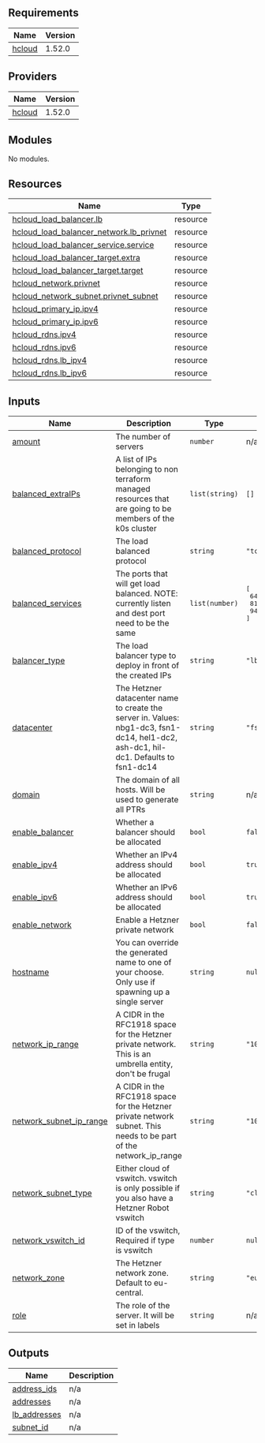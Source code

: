 ## Requirements

| Name | Version |
|------|---------|
| <a name="requirement_hcloud"></a> [hcloud](#requirement\_hcloud) | 1.52.0 |

## Providers

| Name | Version |
|------|---------|
| <a name="provider_hcloud"></a> [hcloud](#provider\_hcloud) | 1.52.0 |

## Modules

No modules.

## Resources

| Name | Type |
|------|------|
| [hcloud_load_balancer.lb](https://registry.terraform.io/providers/hetznercloud/hcloud/1.52.0/docs/resources/load_balancer) | resource |
| [hcloud_load_balancer_network.lb_privnet](https://registry.terraform.io/providers/hetznercloud/hcloud/1.52.0/docs/resources/load_balancer_network) | resource |
| [hcloud_load_balancer_service.service](https://registry.terraform.io/providers/hetznercloud/hcloud/1.52.0/docs/resources/load_balancer_service) | resource |
| [hcloud_load_balancer_target.extra](https://registry.terraform.io/providers/hetznercloud/hcloud/1.52.0/docs/resources/load_balancer_target) | resource |
| [hcloud_load_balancer_target.target](https://registry.terraform.io/providers/hetznercloud/hcloud/1.52.0/docs/resources/load_balancer_target) | resource |
| [hcloud_network.privnet](https://registry.terraform.io/providers/hetznercloud/hcloud/1.52.0/docs/resources/network) | resource |
| [hcloud_network_subnet.privnet_subnet](https://registry.terraform.io/providers/hetznercloud/hcloud/1.52.0/docs/resources/network_subnet) | resource |
| [hcloud_primary_ip.ipv4](https://registry.terraform.io/providers/hetznercloud/hcloud/1.52.0/docs/resources/primary_ip) | resource |
| [hcloud_primary_ip.ipv6](https://registry.terraform.io/providers/hetznercloud/hcloud/1.52.0/docs/resources/primary_ip) | resource |
| [hcloud_rdns.ipv4](https://registry.terraform.io/providers/hetznercloud/hcloud/1.52.0/docs/resources/rdns) | resource |
| [hcloud_rdns.ipv6](https://registry.terraform.io/providers/hetznercloud/hcloud/1.52.0/docs/resources/rdns) | resource |
| [hcloud_rdns.lb_ipv4](https://registry.terraform.io/providers/hetznercloud/hcloud/1.52.0/docs/resources/rdns) | resource |
| [hcloud_rdns.lb_ipv6](https://registry.terraform.io/providers/hetznercloud/hcloud/1.52.0/docs/resources/rdns) | resource |

## Inputs

| Name | Description | Type | Default | Required |
|------|-------------|------|---------|:--------:|
| <a name="input_amount"></a> [amount](#input\_amount) | The number of servers | `number` | n/a | yes |
| <a name="input_balanced_extraIPs"></a> [balanced\_extraIPs](#input\_balanced\_extraIPs) | A list of IPs belonging to non terraform managed resources that are going to be members of the k0s cluster | `list(string)` | `[]` | no |
| <a name="input_balanced_protocol"></a> [balanced\_protocol](#input\_balanced\_protocol) | The load balanced protocol | `string` | `"tcp"` | no |
| <a name="input_balanced_services"></a> [balanced\_services](#input\_balanced\_services) | The ports that will get load balanced. NOTE: currently listen and dest port need to be the same | `list(number)` | <pre>[<br/>  6443,<br/>  8132,<br/>  9443<br/>]</pre> | no |
| <a name="input_balancer_type"></a> [balancer\_type](#input\_balancer\_type) | The load balancer type to deploy in front of the created IPs | `string` | `"lb11"` | no |
| <a name="input_datacenter"></a> [datacenter](#input\_datacenter) | The Hetzner datacenter name to create the server in. Values: nbg1-dc3, fsn1-dc14, hel1-dc2, ash-dc1, hil-dc1. Defaults to fsn1-dc14 | `string` | `"fsn1-dc14"` | no |
| <a name="input_domain"></a> [domain](#input\_domain) | The domain of all hosts. Will be used to generate all PTRs | `string` | n/a | yes |
| <a name="input_enable_balancer"></a> [enable\_balancer](#input\_enable\_balancer) | Whether a balancer should be allocated | `bool` | `false` | no |
| <a name="input_enable_ipv4"></a> [enable\_ipv4](#input\_enable\_ipv4) | Whether an IPv4 address should be allocated | `bool` | `true` | no |
| <a name="input_enable_ipv6"></a> [enable\_ipv6](#input\_enable\_ipv6) | Whether an IPv6 address should be allocated | `bool` | `true` | no |
| <a name="input_enable_network"></a> [enable\_network](#input\_enable\_network) | Enable a Hetzner private network | `bool` | `false` | no |
| <a name="input_hostname"></a> [hostname](#input\_hostname) | You can override the generated name to one of your choose. Only use if spawning up a single server | `string` | `null` | no |
| <a name="input_network_ip_range"></a> [network\_ip\_range](#input\_network\_ip\_range) | A CIDR in the RFC1918 space for the Hetzner private network. This is an umbrella entity, don't be frugal | `string` | `"10.100.0.0/16"` | no |
| <a name="input_network_subnet_ip_range"></a> [network\_subnet\_ip\_range](#input\_network\_subnet\_ip\_range) | A CIDR in the RFC1918 space for the Hetzner private network subnet. This needs to be part of the network\_ip\_range | `string` | `"10.100.1.0/24"` | no |
| <a name="input_network_subnet_type"></a> [network\_subnet\_type](#input\_network\_subnet\_type) | Either cloud of vswitch. vswitch is only possible if you also have a Hetzner Robot vswitch | `string` | `"cloud"` | no |
| <a name="input_network_vswitch_id"></a> [network\_vswitch\_id](#input\_network\_vswitch\_id) | ID of the vswitch, Required if type is vswitch | `number` | `null` | no |
| <a name="input_network_zone"></a> [network\_zone](#input\_network\_zone) | The Hetzner network zone. Default to eu-central. | `string` | `"eu-central"` | no |
| <a name="input_role"></a> [role](#input\_role) | The role of the server. It will be set in labels | `string` | n/a | yes |

## Outputs

| Name | Description |
|------|-------------|
| <a name="output_address_ids"></a> [address\_ids](#output\_address\_ids) | n/a |
| <a name="output_addresses"></a> [addresses](#output\_addresses) | n/a |
| <a name="output_lb_addresses"></a> [lb\_addresses](#output\_lb\_addresses) | n/a |
| <a name="output_subnet_id"></a> [subnet\_id](#output\_subnet\_id) | n/a |
